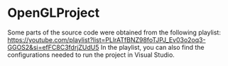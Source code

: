 # OpenGLProject
Some parts of the source code were obtained from the following playlist: https://youtube.com/playlist?list=PLlrATfBNZ98foTJPJ_Ev03o2oq3-GGOS2&si=efFC8C3fdrjZUdU5
In the playlist, you can also find the configurations needed to run the project in Visual Studio.
